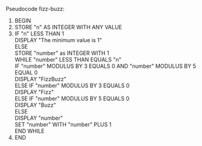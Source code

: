 Pseudocode fizz-buzz:    
1. BEGIN   
2. STORE "n" AS INTEGER WITH ANY VALUE 
3. IF "n" LESS THAN 1   
    DISPLAY "The minimum value is 1"  
   ELSE   
        STORE "number" as INTEGER WITH 1   
        WHILE "number" LESS THAN EQUALS "n"  
            IF "number" MODULUS BY 3 EQUALS 0 AND "number" MODULUS BY 5 EQUAL 0  
                DISPLAY "FizzBuzz"  
            ELSE IF "number" MODULUS BY 3 EQUALS 0   
                DISPLAY "Fizz"  
            ELSE IF "number" MODULUS BY 5 EQUALS 0  
                DISPLAY "Buzz"  
            ELSE  
                DISPLAY "number"  
            SET "number" WITH "number" PLUS 1  
        END WHILE  
4. END  

